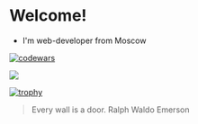 # Welcome!

- I'm web-developer from Moscow

<!--
### My main Stack
##### Programming languages
<img src="https://github.com/devicons/devicon/blob/master/icons/typescript/typescript-original.svg" title="typescript" alt="typescript" width="40" height="40"/> <img src="https://github.com/devicons/devicon/blob/master/icons/nodejs/nodejs-original-wordmark.svg" title="nodeJS" alt="nodeJS" width="40" height="40"/>  
##### Frontend skills
<img src="https://github.com/devicons/devicon/blob/master/icons/sass/sass-original.svg" title="sass" alt="sass" width="40" height="40"/> <img src="https://github.com/devicons/devicon/blob/master/icons/react/react-original-wordmark.svg" title="React" alt="React" width="40" height="40"/> 
##### Other 
<img  src="https://github.com/devicons/devicon/blob/master/icons/docker/docker-original-wordmark.svg" title="docker" alt="docker" width="40" height="40"/> <img src="https://github.com/devicons/devicon/blob/master/icons/git/git-original-wordmark.svg" title="git" alt="git" width="40" height="40"/> <img src="https://github.com/devicons/devicon/blob/master/icons/mongodb/mongodb-original-wordmark.svg" title="mongodb" alt="mongodb" width="40" height="40"/>
-->
<!-- #### I also use
<img src="https://github.com/devicons/devicon/blob/master/icons/redux/redux-original.svg" title="redux" alt="redux" width="40" height="40"/>  <img src="https://github.com/devicons/devicon/blob/master/icons/python/python-original-wordmark.svg" title="python" alt="python" width="40" height="40"/>  <img src="https://img.icons8.com/?size=100&id=hCWb1IvpcBZ0&format=png&color=000000" title="flask" alt="flask" width="40" height="40"/>  <img src="https://github.com/devicons/devicon/blob/master/icons/postgresql/postgresql-plain.svg" title="postgresql" alt="postgresql" width="40" height="40"/> -->

[![codewars](https://www.codewars.com/users/gregory1175/badges/small)](https://www.codewars.com/users/gregory1175) 

![](https://github-profile-summary-cards.vercel.app/api/cards/repos-per-language?username=gregory1175&theme=solarized_dark)

[![trophy](https://github-profile-trophy.vercel.app/?username=gregory1175)](https://github.com/ryo-ma/github-profile-trophy)

>Every wall is a door.
Ralph Waldo Emerson

<!-- [![Top Langs](https://github-readme-stats.vercel.app/api/top-langs/?username=gregory1175&layout=compact)](https://github.com/anuraghazra/github-readme-stats) -->


